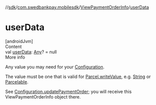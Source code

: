 //[sdk](../../../index.md)/[com.swedbankpay.mobilesdk](../index.md)/[ViewPaymentOrderInfo](index.md)/[userData](user-data.md)



# userData  
[androidJvm]  
Content  
val [userData](user-data.md): [Any](https://kotlinlang.org/api/latest/jvm/stdlib/kotlin/-any/index.html)? = null  
More info  


Any value you may need for your [Configuration](../-configuration/index.md).



The value must be one that is valid for [Parcel.writeValue](https://developer.android.com/reference/kotlin/android/os/Parcel.html#writevalue), e.g. [String](https://kotlinlang.org/api/latest/jvm/stdlib/kotlin/-string/index.html) or [Parcelable](https://developer.android.com/reference/kotlin/android/os/Parcelable.html).



See [Configuration.updatePaymentOrder](../-configuration/update-payment-order.md); you will receive this ViewPaymentOrderInfo object there.

  



